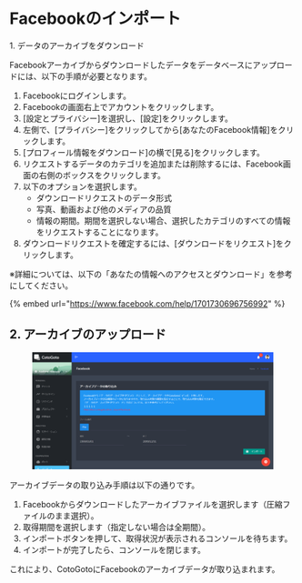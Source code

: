 # Facebookのインポート

1\. データのアーカイブをダウンロード

Facebookアーカイブからダウンロードしたデータをデータベースにアップロードには、以下の手順が必要となります。

1. Facebookにログインします。
2. Facebookの画面右上でアカウントをクリックします。
3. \[設定とプライバシー]を選択し、\[設定]をクリックします。
4. 左側で、\[プライバシー]をクリックしてから\[あなたのFacebook情報]をクリックします。
5. \[プロフィール情報をダウンロード]の横で\[見る]をクリックします。
6. リクエストするデータのカテゴリを追加または削除するには、Facebook画面の右側のボックスをクリックします。
7. 以下のオプションを選択します。
   * ダウンロードリクエストのデータ形式
   * 写真、動画および他のメディアの品質
   * 情報の期間。期間を選択しない場合、選択したカテゴリのすべての情報をリクエストすることになります。
8. ダウンロードリクエストを確定するには、\[ダウンロードをリクエスト]をクリックします。

※詳細については、以下の「あなたの情報へのアクセスとダウンロード」を参考にしてください。

{% embed url="https://www.facebook.com/help/1701730696756992" %}

## 2. アーカイブのアップロード

<figure><img src="../.gitbook/assets/image (4).png" alt=""><figcaption></figcaption></figure>

アーカイブデータの取り込み手順は以下の通りです。

1. Facebookからダウンロードしたアーカイブファイルを選択します（圧縮ファイルのまま選択）。
2. 取得期間を選択します（指定しない場合は全期間）。
3. インポートボタンを押して、取得状況が表示されるコンソールを待ちます。
4. インポートが完了したら、コンソールを閉じます。

これにより、CotoGotoにFacebookのアーカイブデータが取り込まれます。


